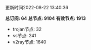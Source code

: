 更新时间2022-08-22 13:40:36

**总订阅: 64**
**总节点: 9104**
**有效节点: 1913**
- trojan节点: 32
- ss节点: 241
- v2ray节点: 1640
